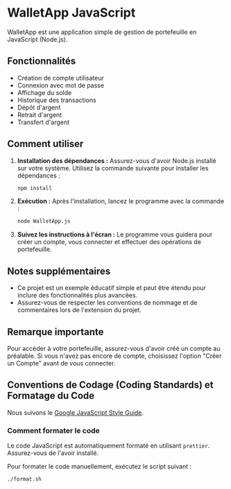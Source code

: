 # WalletApp JavaScript

WalletApp est une application simple de gestion de portefeuille en JavaScript (Node.js).

## Fonctionnalités

- Création de compte utilisateur
- Connexion avec mot de passe
- Affichage du solde
- Historique des transactions
- Dépôt d'argent
- Retrait d'argent
- Transfert d'argent

## Comment utiliser

1. **Installation des dépendances :** Assurez-vous d'avoir Node.js installé sur votre système. Utilisez la commande suivante pour installer les dépendances :

   ```bash
   npm install
   ```

2. **Exécution :** Après l'installation, lancez le programme avec la commande :

   ```bash
   node WalletApp.js
   ```

3. **Suivez les instructions à l'écran :** Le programme vous guidera pour créer un compte, vous connecter et effectuer des opérations de portefeuille.

## Notes supplémentaires

- Ce projet est un exemple éducatif simple et peut être étendu pour inclure des fonctionnalités plus avancées.
- Assurez-vous de respecter les conventions de nommage et de commentaires lors de l'extension du projet.

## Remarque importante

Pour accéder à votre portefeuille, assurez-vous d'avoir créé un compte au préalable. Si vous n'avez pas encore de compte, choisissez l'option "Créer un Compte" avant de vous connecter.

## Conventions de Codage (Coding Standards) et Formatage du Code

Nous suivons le [Google JavaScript Style Guide](https://google.github.io/styleguide/javascriptguide.xml).

### Comment formater le code

Le code JavaScript est automatiquement formaté en utilisant `prettier`. Assurez-vous de l'avoir installé.

Pour formater le code manuellement, exécutez le script suivant :

```bash
./format.sh
```
